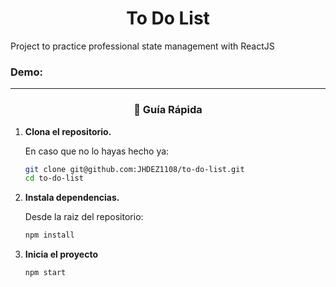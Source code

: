 <h1 align="center">
To Do List
</h1>
Project to practice professional state management with ReactJS

### Demo: 
--------
<h3 align="center">
🤖 Guía Rápida
</h3>

1.  **Clona el repositorio.**

    En caso que no lo hayas hecho ya: 

    ```sh
    git clone git@github.com:JHDEZ1108/to-do-list.git
    cd to-do-list
    ```
    
2.  **Instala dependencias.**

    Desde la raiz del repositorio:

    ```sh
    npm install
    ```

3.  **Inicia el proyecto**

    ```sh
    npm start
    ```
